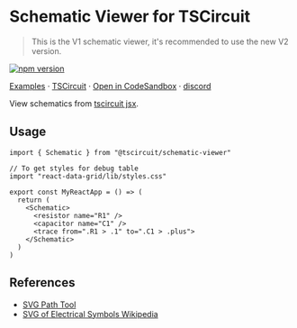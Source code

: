 # Schematic Viewer for TSCircuit

> This is the V1 schematic viewer, it's recommended to use the new V2 version.

[![npm version](https://badge.fury.io/js/@tscircuit%2Fschematic-viewer.svg)](https://badge.fury.io/js/@tscircuit%2Fschematic-viewer)

[Examples](https://schematic-viewer.vercel.app/) &middot; [TSCircuit](https://tscircuit.com) &middot; [Open in CodeSandbox](https://codesandbox.io/s/github/tscircuit/schematic-viewer) &middot; [discord](https://tscircuit.com/join)

View schematics from [tscircuit jsx](https://tscircuit.com).

## Usage

```tsx
import { Schematic } from "@tscircuit/schematic-viewer"

// To get styles for debug table
import "react-data-grid/lib/styles.css"

export const MyReactApp = () => (
  return (
    <Schematic>
      <resistor name="R1" />
      <capacitor name="C1" />
      <trace from=".R1 > .1" to=".C1 > .plus">
    </Schematic>
  )
)

```

## References

- [SVG Path Tool](https://yqnn.github.io/svg-path-editor/)
- [SVG of Electrical Symbols Wikipedia](https://commons.wikimedia.org/wiki/File:Electrical_symbols_library.svg)
